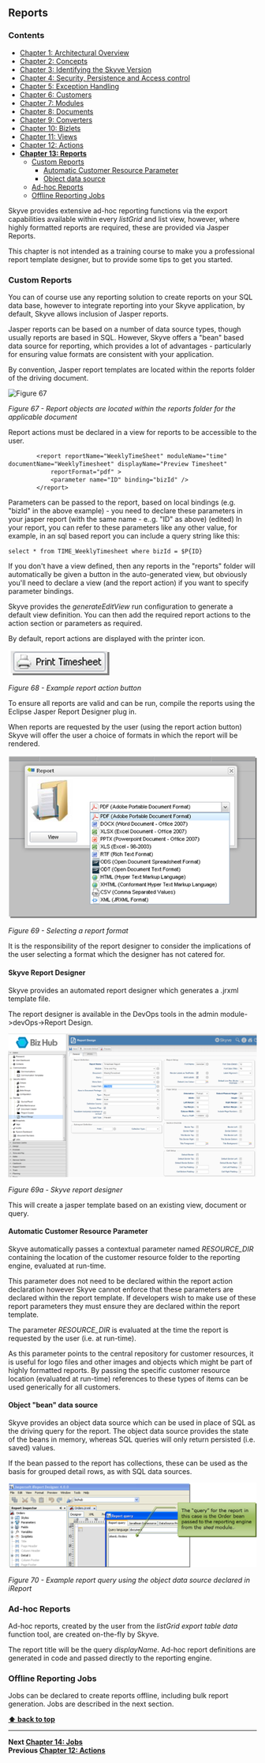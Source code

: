 ## Reports

### Contents

* [Chapter 1: Architectural Overview](../README.md)
* [Chapter 2: Concepts](./../chapters/concepts.md)
* [Chapter 3: Identifying the Skyve Version](./../chapters/concepts.md)
* [Chapter 4: Security, Persistence and Access control](./../chapters/security-persistence-and-access-control.md)
* [Chapter 5: Exception Handling](./../chapters/exception-handling.md)
* [Chapter 6: Customers](./../chapters/customers.md)
* [Chapter 7: Modules](./../chapters/modules.md)
* [Chapter 8: Documents](./../chapters/documents.md)
* [Chapter 9: Converters](./../chapters/converters.md)
* [Chapter 10: Bizlets](./../chapters/bizlets.md)
* [Chapter 11: Views](./../chapters/views.md)
* [Chapter 12: Actions](./../chapters/actions.md)
* **[Chapter 13: Reports](#reports)**
  * [Custom Reports](#custom-reports)
    * [Automatic Customer Resource Parameter](#automatic-customer-resource-parameter)
    * [Object data source](#object-data-source)
  * [Ad-hoc Reports](#ad-hoc-reports)
  * [Offline Reporting Jobs](#offline-reporting-jobs)

Skyve provides extensive ad-hoc reporting functions via the export
capabilities available within every *listGrid* and list view, however,
where highly formatted reports are required, these are provided via
Jasper Reports.

This chapter is not intended as a training course to make you a professional report template designer, but to provide
some tips to get you started.

### Custom Reports

You can of course use any reporting solution to create reports on your SQL data base, however to integrate
reporting into your Skyve application, by default, Skyve allows inclusion of Jasper reports.

Jasper reports can be based on a number of data source types, though usually reports are based in SQL.
However, Skyve offers a "bean" based data source for reporting, which provides a lot of advantages - particularly for ensuring
value formats are consistent with your application.

By convention, Jasper report templates are located within the reports folder of the driving document.

![Figure 67](media/image138.png "Figure 67 - Report objects are located within the reports folder for the
applicable document")

_Figure 67 - Report objects are located within the reports folder for the
applicable document_

Report actions must be declared in a view for reports to be accessible to the user. 
```
        <report reportName="WeeklyTimeSheet" moduleName="time" documentName="WeeklyTimesheet" displayName="Preview Timesheet"
            reportFormat="pdf" >
            <parameter name="ID" binding="bizId" />
        </report>
```

Parameters can be passed to the report, based on local bindings (e.g. "bizId" in the above example)  - you need to declare these parameters in your jasper report (with the same name -  e..g. "ID" as above) (edited)
In your report, you can refer to these parameters like any other value, for example, in an sql based report you can include a query string like this:
```
select * from TIME_WeeklyTimesheet where bizId = $P{ID}
```

If you don't have a view defined, then any reports in the "reports" folder will automatically be given a button in the auto-generated view, but obviously you'll need to declare a view (and the report action) if you want to specify parameter bindings.

Skyve provides the *generateEditView* run configuration to generate a default view definition. You can then add the required
report actions to the action section or parameters as required.

By default, report actions are displayed with the printer icon.

![Figure 68](media/image139.png "Figure 68 - Example report action button")

_Figure 68 - Example report action button_

To ensure all reports are valid and can be run, compile the reports using the Eclipse Jasper Report Designer plug in.

When reports are requested by the user (using the report action button)
Skyve will offer the user a choice of formats in which the report will
be rendered.

![Figure 69](media/image140.png "Figure 69 - Selecting a report format")

_Figure 69 - Selecting a report format_

It is the responsibility of the report designer to consider the
implications of the user selecting a format which the designer has not
catered for.

#### Skyve Report Designer

Skyve provides an automated report designer which generates a .jrxml template file. 

The report designer is available in the DevOps tools in the admin module->devOps->Report Design.

![Figure 69a](media/adminDevOpsReportDesignerExample1.PNG "Figure 69a - Skyve report designer")

_Figure 69a - Skyve report designer_

This will create a jasper template based on an existing view, document or query.

#### Automatic Customer Resource Parameter

Skyve automatically passes a contextual parameter named *RESOURCE\_DIR*
containing the location of the customer resource folder to the reporting
engine, evaluated at run-time.

This parameter does not need to be declared within the report action
declaration however Skyve cannot enforce that these parameters are
declared within the report template. If developers wish to make use of
these report parameters they must ensure they are declared within the
report template.

The parameter *RESOURCE\_DIR* is evaluated at the time the report is
requested by the user (i.e. at run-time).

As this parameter points to the central repository for customer
resources, it is useful for logo files and other images and objects
which might be part of highly formatted reports. By passing the specific
customer resource location (evaluated at run-time) references to these
types of items can be used generically for all customers.

#### Object "bean" data source

Skyve provides an object data source which can be used in place of SQL
as the driving query for the report. The object data source provides the
state of the beans in memory, whereas SQL queries will only return
persisted (i.e. saved) values.

If the bean passed to the report has collections, these can be used as
the basis for grouped detail rows, as with SQL data sources.

![Figure 70](media/image141.png "Figure 70 - Example report query using the object data source declared in iReport")

_Figure 70 - Example report query using the object data source declared in iReport_

### Ad-hoc Reports

Ad-hoc reports, created by the user from the *listGrid* *export table
data* function tool, are created on-the-fly by Skyve.

The report title will be the query *displayName*. Ad-hoc report
definitions are generated in code and passed directly to the reporting
engine.

### Offline Reporting Jobs

Jobs can be declared to create reports offline, including bulk report
generation. Jobs are described in the next section.

**[⬆ back to top](#contents)**

---
**Next [Chapter 14: Jobs](./../chapters/jobs.md)**  
**Previous [Chapter 12: Actions](./../chapters/actions.md)**
